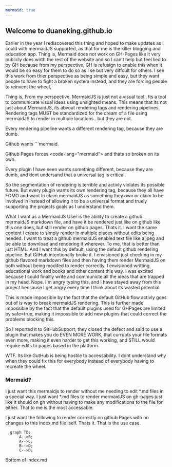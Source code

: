 ```yaml
---
mermaid: true
---
```


## Welcome to duaneking.github.io

Earlier in the year I rediscovered this thing and hoped to make updates as I could with mermaidJS supported, as that for me is the killer blogging and education app.  Thing is, Mermaid does not work on GH-Pages like it very publicly does wirth the rest of the website and so I can't help but feel lied to by GH because from my perspective, GH is refusign to enable this when it would be so easy for them to do so as I se but very diffcult for others. I see this work from thier perspective as being simple and easy, but they want people to have to fight a broken system instead, and they are forcing people to reinvent the wheel,

Thing is, From my perspective, MermaidJS is just not a visual tool.. Its a tool to communicate visual ideas using unsighted means. This means that its not just about MermaidJS, its abvout rendering tags and rendering pipelines. Rendering tags MUST be standardized for the dream of a file using mermaidJS to render in multiple locations.. but they are not.

Every rendering pipeline wants a different rendering tag, because they are dumb.

Github wants ```mermaid.

Github Pages forces <code-lang="mermaid"> and thats so broken on its own.

Every plugin I have seen wants something different, because they are dumb, and dont undersand that a universal tag is critical.

So the segmentation of rendering is terrible and activly violates its possible future.  But every plugin wants its own rendering tag, because they all have FOMO and want to claim mermaidJS as something they own or claim to be involved in instead of allowing it to be a universal format and truely supporting the projects goals as I understand them.

What I want as a MermaidJS User is the ability to create a github mermaidJS markdown file, and have it be rendered just like on github like this one does, but still render on github pages. Thats it. I want the same content I create to simply render in multiple places without edits being needed. I want to treat a github mermaidJS enabled text file like a jpeg and be able to download and rendering it wherever.  To me, that is better than just HTML.  And I want this by default, using the default github rendering pipeline. But GitHub intentionally broke it. I envisioned just checking in my github flavored markdown files and then having them render MermaidJS on both without being modifed to render correctly. I envisioned writting educational work and books and other content this way. I was excited because I could finallly write and communicte all the ideas that are trapped in my head. Nope.  I'm angry typing this, and I have stayed away from this project becsause I get angry every time I think about its wasted potential.

This is made impossible by the fact that the default GitHub flow activly goes out of is way to break mermaidJS rendering.  This is further made impossible by the fact that the default plugins used for GHPages are limited by safe=true, making it impossible to add new plugins that could correct the problems blocking this.

So I reported it to GitHubSupport; they closed the defect and said to use a plugin that makes you do EVEN MORE WORK, that currupts your file formats even more, making it even harder to get this working, and STILL would require edits to pages based in the platform.

WTF. Its like GutHub is being hostile to accessability. I dont understand why when they could fix this for everybody instead of everybody having to recreate the wheel.

### Mermaid?

I just want this mermaidjs to render without me needing to edit *.md files in a special way. I just want *.md files to render mermaidJS on gh-pages just like it should on gh without having to make any modifications to the file for either. That to me is the most accessable.

I just want the following to render correctly on github Pages with no changes to this index.md file iself. Thats it. That is the use case.

```mermaid
  graph TD;
      A-->B;
      A-->C;
      B-->D;
      C-->D;
```
Bottom of index.md